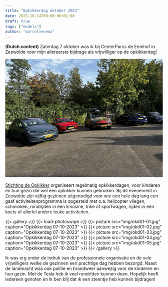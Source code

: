 ```yaml
---
title: "Opkikkerdag oktober 2023"
date: 2023-10-14T09:00:00+01:00
draft: true
tags: ["modelx"]
author: "marcelvenema"
---
```


**(Dutch content)** Zaterdag 7 oktober was ik bij CenterParcs de Eemhof in Zeewolde voor mijn allereerste bijdrage als vrijwilliger op de opkikkerdag!

![image](img/title.jpg)

[Stichting de Opkikker](https://opkikker.nl) organiseert regelmatig opkikkerdagen, voor kinderen en hun gezin die wel een opkikker kunnen gebruiken. Bij dit evenement in Zeewolde zijn vijftig gezinnen uitgenodigd voor wie een hele dag lang een gaaf activiteitenprogramma is opgesteld met o.a. helicopter vliegen, schminken, rondrijden in een limosine, trike of sportwagen, rijden in een koets of allerlei andere leuke activiteiten.

{{< gallery >}} {{< load-photoswipe >}}
{{< picture src="img/okd01-01.jpg" caption="Opkikkerdag 07-10-2023" >}}
{{< picture src="img/okd01-02.jpg" caption="Opkikkerdag 07-10-2023" >}}
{{< picture src="img/okd01-03.jpg" caption="Opkikkerdag 07-10-2023" >}}
{{< picture src="img/okd01-04.jpg" caption="Opkikkerdag 07-10-2023" >}}
{{< picture src="img/okd01-05.jpg" caption="Opkikkerdag 07-10-2023" >}}
{{< /gallery >}}

Ik was erg onder de indruk van de professionele organisatie en de vele vrijwilligers welke de gezinnen een prachtige dag hebben bezorgd. Naast de landmacht was ook politie en brandweer aanwezig voor de kinderen en hun gezin. Met de Tesla heb ik veel rondritten kunnen doen. Hopelijk heeft iedereen genoten en ik ben blij dat ik een steentje heb kunnen bijdragen! 